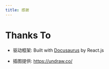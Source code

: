 ```yaml
---
title: 感谢
---
```


# Thanks To

- 驱动框架: Built with [Docusaurus](https://docusaurus.io/) by React.js

- 插图提供: <https://undraw.co/>
